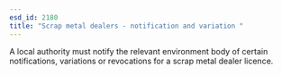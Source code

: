 ```yaml
---
esd_id: 2180
title: "Scrap metal dealers - notification and variation "
---
```


A local authority must notify the relevant environment body of certain notifications, variations or revocations for a scrap metal dealer licence.

